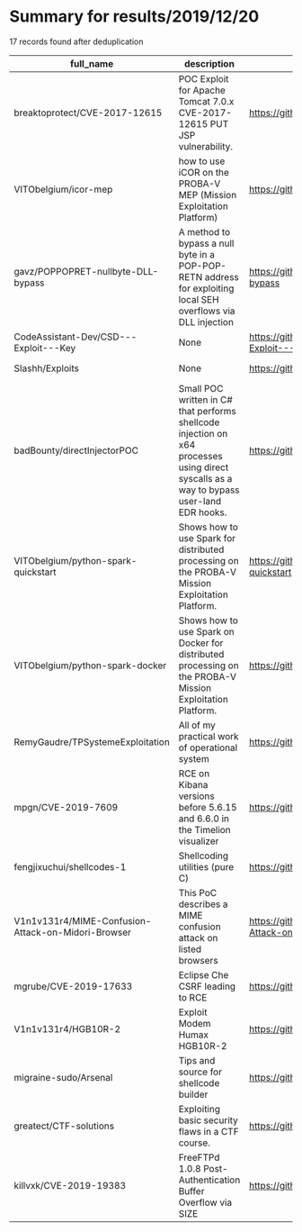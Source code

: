 
# Summary for results/2019/12/20
    
17 records found after deduplication

| full_name | description | html_url | matched_list | matched_count | pushed_at | size | stargazers_count | language | forks_count |
|----------------------------------------------------|------------------------------------------------------------------------------------------------------------------------------------------|-----------------------------------------------------------------------|------------------------------------------------------|-----------------|---------------------------|--------|--------------------|------------|---------------|
| breaktoprotect/CVE-2017-12615 | POC Exploit for Apache Tomcat 7.0.x CVE-2017-12615 PUT JSP vulnerability. | https://github.com/breaktoprotect/CVE-2017-12615 | ['cve poc', 'cve-2', 'exploit', 'vulnerability poc'] | 4 | 2019-12-20 07:22:17+00:00 | 5 | 84 | nan | 22 |
| VITObelgium/icor-mep | how to use iCOR on the PROBA-V MEP (Mission Exploitation Platform) | https://github.com/VITObelgium/icor-mep | ['exploit'] | 1 | 2019-12-20 08:29:03+00:00 | 6 | 0 | Python | 0 |
| gavz/POPPOPRET-nullbyte-DLL-bypass | A method to bypass a null byte in a POP-POP-RETN address for exploiting local SEH overflows via DLL injection | https://github.com/gavz/POPPOPRET-nullbyte-DLL-bypass | ['exploit'] | 1 | 2019-12-20 03:16:10+00:00 | 418 | 0 | | 6 |
| CodeAssistant-Dev/CSD---Exploit---Key | None | https://github.com/CodeAssistant-Dev/CSD---Exploit---Key | ['exploit'] | 1 | 2019-12-20 18:33:04+00:00 | 1 | 0 | | 0 |
| SIashh/Exploits | None | https://github.com/SIashh/Exploits | ['exploit'] | 1 | 2019-12-20 16:56:42+00:00 | 1 | 0 | | 0 |
| badBounty/directInjectorPOC | Small POC written in C# that performs shellcode injection on x64 processes using direct syscalls as a way to bypass user-land EDR hooks. | https://github.com/badBounty/directInjectorPOC | ['shellcode'] | 1 | 2019-12-20 20:09:46+00:00 | 162 | 61 | C# | 29 |
| VITObelgium/python-spark-quickstart | Shows how to use Spark for distributed processing on the PROBA-V Mission Exploitation Platform. | https://github.com/VITObelgium/python-spark-quickstart | ['exploit'] | 1 | 2019-12-20 08:44:52+00:00 | 17 | 0 | Shell | 0 |
| VITObelgium/python-spark-docker | Shows how to use Spark on Docker for distributed processing on the PROBA-V Mission Exploitation Platform. | https://github.com/VITObelgium/python-spark-docker | ['exploit'] | 1 | 2019-12-20 08:41:44+00:00 | 4 | 0 | Python | 0 |
| RemyGaudre/TPSystemeExploitation | All of my practical work of operational system | https://github.com/RemyGaudre/TPSystemeExploitation | ['exploit'] | 1 | 2019-12-20 08:07:22+00:00 | 50 | 0 | C | 0 |
| mpgn/CVE-2019-7609 | RCE on Kibana versions before 5.6.15 and 6.6.0 in the Timelion visualizer | https://github.com/mpgn/CVE-2019-7609 | ['cve-2', 'rce'] | 2 | 2019-12-20 14:28:44+00:00 | 6 | 38 | | 10 |
| fengjixuchui/shellcodes-1 | Shellcoding utilities (pure C) | https://github.com/fengjixuchui/shellcodes-1 | ['shellcode'] | 1 | 2019-12-20 01:38:09+00:00 | 61 | 0 | | 2 |
| V1n1v131r4/MIME-Confusion-Attack-on-Midori-Browser | This PoC describes a MIME confusion attack on listed browsers | https://github.com/V1n1v131r4/MIME-Confusion-Attack-on-Midori-Browser | ['attack poc'] | 1 | 2019-12-20 16:52:36+00:00 | 17 | 0 | nan | 0 |
| mgrube/CVE-2019-17633 | Eclipse Che CSRF leading to RCE | https://github.com/mgrube/CVE-2019-17633 | ['cve-2', 'rce'] | 2 | 2019-12-20 16:45:35+00:00 | 11 | 11 | HTML | 0 |
| V1n1v131r4/HGB10R-2 | Exploit Modem Humax HGB10R-2 | https://github.com/V1n1v131r4/HGB10R-2 | ['exploit'] | 1 | 2019-12-20 21:10:55+00:00 | 9 | 0 | | 0 |
| migraine-sudo/Arsenal | Tips and source for shellcode builder | https://github.com/migraine-sudo/Arsenal | ['shellcode'] | 1 | 2019-12-20 17:06:34+00:00 | 26 | 0 | Assembly | 0 |
| greatect/CTF-solutions | Exploiting basic security flaws in a CTF course. | https://github.com/greatect/CTF-solutions | ['exploit'] | 1 | 2019-12-20 17:55:02+00:00 | 17 | 0 | C | 0 |
| killvxk/CVE-2019-19383 | FreeFTPd 1.0.8 Post-Authentication Buffer Overflow via SIZE | https://github.com/killvxk/CVE-2019-19383 | ['cve-2'] | 1 | 2019-12-20 09:44:06+00:00 | 5 | 0 | | 0 |
